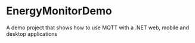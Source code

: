 # EnergyMonitorDemo
A demo project that shows how to use MQTT with a .NET web, mobile and desktop applications
